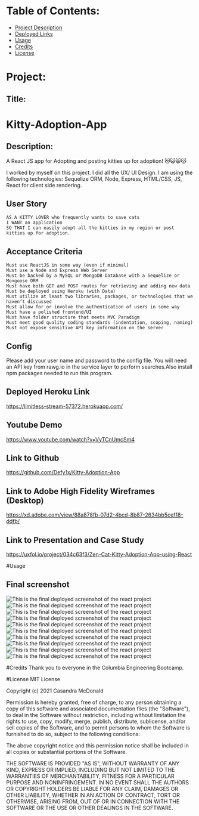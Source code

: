 
# Table of Contents:
* [Project Description](#Project)
* [Deployed Links](#Links)
* [Usage](#Usage)
* [Credits](#Credits)
* [License](#License)

# Project:
## Title:
# Kitty-Adoption-App

## Description:
A React JS app for Adopting and posting kitties up for adoption! 😻😺😸😽

I worked by myself on this project. I did all the UX/ UI Design. I am using the following technologies: Sequelize ORM, Node, Express, HTML/CSS, JS, React for client side rendering.

## User Story

```
AS A KITTY LOVER who frequently wants to save cats
I WANT an application
SO THAT I can easily adopt all the kitties in my region or post kitties up for adoption.
```

## Acceptance Criteria

```
Must use ReactJS in some way (even if minimal)
Must use a Node and Express Web Server
Must be backed by a MySQL or MongoDB Database with a Sequelize or Mongoose ORM  
Must have both GET and POST routes for retrieving and adding new data
Must be deployed using Heroku (with Data)
Must utilize at least two libraries, packages, or technologies that we haven’t discussed
Must allow for or involve the authentication of users in some way
Must have a polished frontend/UI
Must have folder structure that meets MVC Paradigm
Must meet good quality coding standards (indentation, scoping, naming)
Must not expose sensitive API key information on the server
```

## Config
Please add your user name and password to the config file. You will need an API key from rawg.io in the service layer to perform searches.Also install npm packages needed to run this program.

## Deployed Heroku Link
https://limitless-stream-57372.herokuapp.com/

## Youtube Demo
https://www.youtube.com/watch?v=VyTCnUmcSm4

## Link to Github
https://github.com/Defy1x/Kitty-Adoption-App

## Link to Adobe High Fidelity Wireframes (Desktop)
https://xd.adobe.com/view/88a878fb-07d2-4bcd-8b87-2634bb5cef18-ddfb/

## Link to Presentation and Case Study
https://uxfol.io/project/034c63f3/Zen-Cat-Kitty-Adoption-App-using-React

#Usage
## Final screenshot
![This is the final deployed screenshot of the react project](assets/screenshot-01.png)
![This is the final deployed screenshot of the react project](assets/screenshot-02.png)
![This is the final deployed screenshot of the react project](assets/screenshot-03.png)
![This is the final deployed screenshot of the react project](assets/screenshot-04.png)
![This is the final deployed screenshot of the react project](assets/screenshot-05.png)
![This is the final deployed screenshot of the react project](assets/screenshot-06.png)
![This is the final deployed screenshot of the react project](assets/screenshot-07.png)
![This is the final deployed screenshot of the react project](assets/screenshot-08.png)
![This is the final deployed screenshot of the react project](assets/screenshot-09.png)
![This is the final deployed screenshot of the react project](assets/screenshot-10.png)

#Credits
Thank you to everyone in the Columbia Engineering Bootcamp.

#License
MIT License

Copyright (c) 2021 Casandra McDonald

Permission is hereby granted, free of charge, to any person obtaining a copy
of this software and associated documentation files (the "Software"), to deal
in the Software without restriction, including without limitation the rights
to use, copy, modify, merge, publish, distribute, sublicense, and/or sell
copies of the Software, and to permit persons to whom the Software is
furnished to do so, subject to the following conditions:

The above copyright notice and this permission notice shall be included in all
copies or substantial portions of the Software.

THE SOFTWARE IS PROVIDED "AS IS", WITHOUT WARRANTY OF ANY KIND, EXPRESS OR
IMPLIED, INCLUDING BUT NOT LIMITED TO THE WARRANTIES OF MERCHANTABILITY,
FITNESS FOR A PARTICULAR PURPOSE AND NONINFRINGEMENT. IN NO EVENT SHALL THE
AUTHORS OR COPYRIGHT HOLDERS BE LIABLE FOR ANY CLAIM, DAMAGES OR OTHER
LIABILITY, WHETHER IN AN ACTION OF CONTRACT, TORT OR OTHERWISE, ARISING FROM,
OUT OF OR IN CONNECTION WITH THE SOFTWARE OR THE USE OR OTHER DEALINGS IN THE
SOFTWARE.
